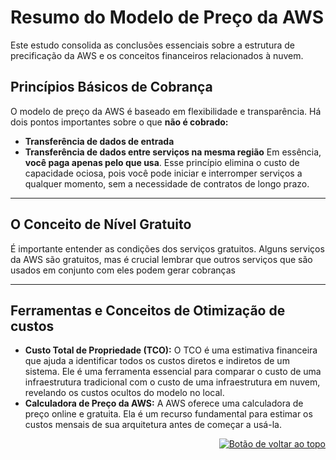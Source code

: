 <a id="top"></a>
# Resumo do Modelo de Preço da AWS
Este estudo consolida as conclusões essenciais sobre a estrutura de precificação da AWS e os conceitos financeiros relacionados à nuvem.
## Princípios Básicos de Cobrança
O modelo de preço da AWS é baseado em flexibilidade e transparência. Há dois pontos importantes sobre o que **não é cobrado:**
* **Transferência de dados de entrada**
* **Transferência de dados entre serviços na mesma região**
  Em essência, **você paga apenas pelo que usa**. Esse princípio elimina o custo de capacidade ociosa, pois você pode iniciar e interromper serviços a qualquer momento, sem a necessidade de contratos de longo prazo.

---

## O Conceito de Nível Gratuito
É importante entender as condições dos serviços gratuitos. Alguns serviços da AWS são gratuitos, mas é crucial lembrar que outros serviços que são usados em conjunto com eles podem gerar cobranças

---

## Ferramentas e Conceitos de Otimização de custos
- **Custo Total de Propriedade (TCO):** O TCO é uma estimativa financeira que ajuda a identificar todos os custos diretos e indiretos de um sistema. Ele é uma ferramenta essencial para comparar o custo de uma infraestrutura tradicional com o custo de uma infraestrutura em nuvem, revelando os custos ocultos do modelo no local.
- **Calculadora de Preço da AWS:** A AWS oferece uma calculadora de preço online e gratuita. Ela é um recurso fundamental para estimar os custos mensais de sua arquitetura antes de começar a usá-la.

<div align="right">
  <a href="#top">
    <img src="https://img.shields.io/badge/-Voltar%20ao%20Topo-lightgrey?style=for-the-badge" alt="Botão de voltar ao topo">
  </a>
</div>